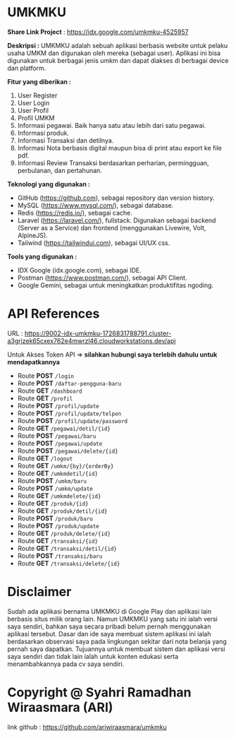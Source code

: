 # UMKMKU
**Share Link Project** : https://idx.google.com/umkmku-4525957

**Deskripsi :**
UMKMKU adalah sebuah aplikasi berbasis website untuk pelaku usaha UMKM dan digunakan oleh mereka (sebagai user). Aplikasi ini bisa digunakan untuk berbagai jenis umkm dan dapat diakses di berbagai device dan platform.

**Fitur yang diberikan :**
1. User Register
3. User Login
3. User Profil
4. Profil UMKM
5. Informasi pegawai. Baik hanya satu atau lebih dari satu pegawai.
6. Informasi produk.
7. Informasi Transaksi dan detilnya.
8. Informasi Nota berbasis digital maupun bisa di print atau export ke file pdf.
9. Informasi Review Transaksi berdasarkan perharian, permingguan, perbulanan, dan pertahunan.

**Teknologi yang digunakan :**
- GitHub (https://github.com), sebagai repository dan version history.
- MySQL (https://www.mysql.com/), sebagai database.
- Redis (https://redis.io/), sebagai cache.
- Laravel (https://laravel.com/), fullstack. Digunakan sebagai backend (Server as a Service) dan frontend (menggunakan Livewire, Volt, AlpineJS).
- Tailwind (https://tailwindui.com), sebagai UI/UX css.

**Tools yang digunakan :**
- IDX Google (idx.google.com), sebagai IDE.
- Postman (https://www.postman.com/), sebagai API Client.
- Google Gemini, sebagai untuk meningkatkan produktifitas ngoding.

# API References
URL : https://9002-idx-umkmku-1726831788791.cluster-a3grjzek65cxex762e4mwrzl46.cloudworkstations.dev/api

Untuk Akses Token API => **silahkan hubungi saya terlebih dahulu untuk mendapatkannya**

- Route **POST**    `/login`
- Route **POST**    `/daftar-pengguna-baru`
- Route **GET**     `/dashboard`
- Route **GET**     `/profil`
- Route **POST**    `/profil/update`
- Route **POST**    `/profil/update/telpon`
- Route **POST**    `/profil/update/password`
- Route **GET**     `/pegawai/detil/{id}`
- Route **POST**    `/pegawai/baru`
- Route **POST**    `/pegawai/update`
- Route **POST**    `/pegawai/delete/{id}`
- Route **GET**     `/logout`
- Route **GET**     `/umkm/{by}/{orderBy}`
- Route **GET**     `/umkmdetil/{id}`
- Route **POST**    `/umkm/baru`
- Route **POST**    `/umkm/update`
- Route **GET**     `/umkmdelete/{id}`
- Route **GET**     `/produk/{id}`
- Route **GET**     `/produk/detil/{id}`
- Route **POST**    `/produk/baru`
- Route **POST**    `/produk/update`
- Route **GET**     `/produk/delete/{id}`
- Route **GET**     `/transaksi/{id}`
- Route **GET**     `/transaksi/detil/{id}`
- Route **POST**    `/transaksi/baru`
- Route **GET**     `/transaksi/delete/{id}`

# Disclaimer
Sudah ada aplikasi bernama UMKMKU di Google Play dan aplikasi lain berbasis situs milik orang lain. Namun UMKMKU yang satu ini ialah versi saya sendiri, bahkan saya secara pribadi belum pernah menggunakan aplikasi tersebut. Dasar dan ide saya membuat sistem aplikasi ini ialah berdasarkan observasi saya pada lingkungan sekitar dari nota belanja yang pernah saya dapatkan. Tujuannya untuk membuat sistem dan aplikasi versi saya sendiri dan tidak lain ialah untuk konten edukasi serta menambahkannya pada cv saya sendiri.

# Copyright @ Syahri Ramadhan Wiraasmara (ARI)
link github : https://github.com/ariwiraasmara/umkmku